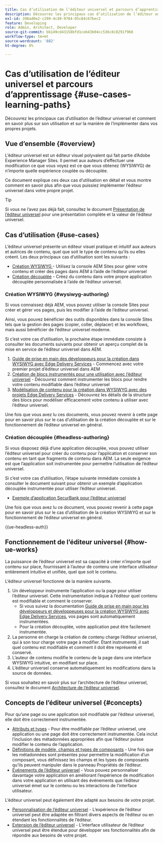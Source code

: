 ```yaml
---
title: Cas d’utilisation de l’éditeur universel et parcours d’apprentissage
description: Découvrez les principaux cas d’utilisation de l’éditeur universel et la meilleure façon d’en savoir plus sur son utilisation et sur la manière de l’implémenter dans vos propres projets.
exl-id: 398ad0e2-c299-4c49-9784-05c84c67bec2
feature: Developing
role: Admin, Architect, Developer
source-git-commit: bb149cd43158bfd1ceb43b04cc536c8c8291f968
workflow-type: tm+mt
source-wordcount: '882'
ht-degree: 0%

---
```


# Cas d’utilisation de l’éditeur universel et parcours d’apprentissage {#use-cases-learning-paths}

Découvrez les principaux cas d’utilisation de l’éditeur universel et comment en savoir plus sur son utilisation et sur la manière de l’implémenter dans vos propres projets.

## Vue d’ensemble {#overview}

L’éditeur universel est un éditeur visuel polyvalent qui fait partie d’Adobe Experience Manager Sites. Il permet aux auteurs d’effectuer une modification ce que vous voyez est ce que vous obtenez (WYSIWYG) de n’importe quelle expérience couplée ou découplée.

Ce document explique ces deux cas d’utilisation en détail et vous montre comment en savoir plus afin que vous puissiez implémenter l’éditeur universel dans votre propre projet.

>[!TIP]
>
>Si vous ne l’avez pas déjà fait, consultez le document [Présentation de l’éditeur universel](/help/implementing/universal-editor/introduction.md) pour une présentation complète et la valeur de l’éditeur universel.

## Cas d’utilisation {#use-cases}

L’éditeur universel présente un éditeur visuel pratique et intuitif aux auteurs et autrices de contenu, quel que soit le type de contenu qu’ils ou elles créent. Les deux principaux cas d’utilisation sont les suivants :

* [Création WYSIWYG ](#wysiwyg-authoring) - Utilisez la console AEM Sites pour gérer votre contenu et créer des pages dans AEM à l’aide de l’éditeur universel
* [Création découplée](#headless-authoring) - Créez du contenu dans votre propre application découplée personnalisée à l’aide de l’éditeur universel.

### Création WYSIWYG {#wysiwyg-authoring}

Si vous connaissez déjà AEM, vous pouvez utiliser la console Sites pour créer et gérer vos pages, puis les modifier à l’aide de l’éditeur universel.

Ainsi, vous pouvez bénéficier des outils disponibles dans la console Sites tels que la gestion des pages (copier, coller, déplacer) et les workflows, mais aussi bénéficier de l’éditeur universel moderne.

Si c’est votre cas d’utilisation, la prochaine étape immédiate consiste à consulter les documents suivants pour obtenir un aperçu complet de la mise en service de l’éditeur universel dans AEM.

1. [Guide de prise en main des développeurs pour la création dans WYSIWYG avec Edge Delivery Services](https://www.aem.live/developer/ue-tutorial) - Commencez avec votre premier projet d’éditeur universel dans AEM
1. [Création de blocs instrumentés pour une utilisation avec l’éditeur universel](https://www.aem.live/developer/universal-editor-blocks) - Découvrez comment instrumenter les blocs pour rendre votre contenu modifiable dans l’éditeur universel
1. [Modélisation de contenu pour la création dans WYSIWYG avec des projets Edge Delivery Services](https://www.aem.live/developer/component-model-definitions) - Découvrez les détails de la structure des blocs pour modéliser efficacement votre contenu à utiliser avec l’éditeur universel.

Une fois que vous avez lu ces documents, vous pouvez revenir à cette page pour en savoir plus sur le cas d’utilisation de la création découplée et sur le fonctionnement de l’éditeur universel en général.

### Création découplée {#headless-authoring}

Si vous disposez déjà d’une application découplée, vous pouvez utiliser l’éditeur universel pour créer du contenu pour l’application et conserver son contenu en tant que fragments de contenu dans AEM. La seule exigence est que l’application soit instrumentée pour permettre l’utilisation de l’éditeur universel.

Si c’est votre cas d’utilisation, l’étape suivante immédiate consiste à consulter le document suivant pour obtenir un exemple d’application découplée instrumentée pour utiliser l’éditeur universel.

* [Exemple d’application SecurBank pour l’éditeur universel](/help/implementing/universal-editor/securbank.md)

Une fois que vous avez lu ce document, vous pouvez revenir à cette page pour en savoir plus sur le cas d’utilisation de la création WYSIWYG et sur le fonctionnement de l’éditeur universel en général.

{{ue-headless-auth}}

## Fonctionnement de l’éditeur universel {#how-ue-works}

La puissance de l’éditeur universel est sa capacité à créer n’importe quel contenu sur place, fournissant à l’auteur de contenu une interface utilisateur entièrement intuitive et unifiée, quel que soit le contenu.

L’éditeur universel fonctionne de la manière suivante.

1. Un développeur instrumente l’application ou la page pour utiliser l’éditeur universel. Cette instrumentation indique à l’éditeur quel contenu est modifiable et comment le conserver.
   * Si vous suivez la documentation [Guide de prise en main pour les développeurs et développeuses pour la création WYSIWYG avec Edge Delivery Services](https://www.aem.live/developer/ue-tutorial), vos pages sont automatiquement instrumentées.
   * Pour la création découplée, votre application peut être facilement instrumentée.
1. La personne en charge la création de contenu charge l’éditeur universel, qui à son tour charge votre page à modifier. Étant instrumenté, il sait quel contenu est modifiable et comment il doit être représenté et conservé.
1. L’auteur de contenu modifie le contenu de la page dans une interface WYSIWYG intuitive, en modifiant sur place.
1. L’éditeur universel conserve automatiquement les modifications dans la source de données.

Si vous souhaitez en savoir plus sur l’architecture de l’éditeur universel, consultez le document [Architecture de l’éditeur universel](/help/implementing/universal-editor/architecture.md).

## Concepts de l’éditeur universel {#concepts}

Pour qu’une page ou une application soit modifiable par l’éditeur universel, elle doit être correctement instrumentée.

* [Attributs et types](/help/implementing/universal-editor/attributes-types.md) - Pour être modifiable par l’éditeur universel, une application ou une page doit être correctement instrumentée. Cela inclut l’inclusion des métadonnées appropriées afin que l’éditeur puisse modifier le contenu de l’application.
* [Définitions de modèle, champs et types de composants](/help/implementing/universal-editor/field-types.md) - Une fois que les métadonnées sont présentes pour permettre la modification d’un composant, vous définissez les champs et les types de composants qu’ils peuvent manipuler dans le panneau Propriétés de l’éditeur.
* [Événements de l’éditeur universel](/help/implementing/universal-editor/events.md) - Vous pouvez personnaliser davantage votre application en améliorant l’expérience de modification dans votre application en utilisant des événements que l’éditeur universel émet sur le contenu ou les interactions de l’interface utilisateur.

L’éditeur universel peut également être adapté aux besoins de votre projet.

* [Personnalisation de l’éditeur universel](/help/implementing/universal-editor/customizing.md) - L’expérience de l’éditeur universel peut être adaptée en filtrant divers aspects de l’éditeur ou en étendant les fonctionnalités de l’éditeur.
* [Extension de l’éditeur universel](/help/implementing/universal-editor/extending.md) - L’interface utilisateur de l’éditeur universel peut être étendue pour développer ses fonctionnalités afin de répondre aux besoins de votre projet.
